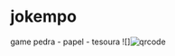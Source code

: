 # jokempo
game pedra - papel - tesoura
![]![qrcode](https://github.com/user-attachments/assets/5a843135-830b-4136-a7b6-5204bc14525c)

